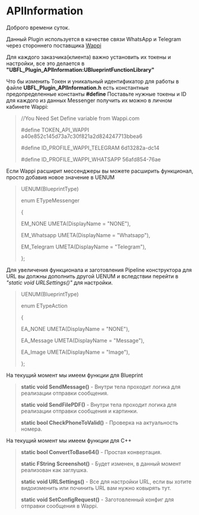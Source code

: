 # APIInformation

Доброго времени суток.

Данный Plugin используется в качестве связи WhatsApp и Telegram через стороннего поставщика [Wappi](https://wappi.pro/)

Для каждого заказчика(клиента) важно установить их токены и настройки, все это делается в __"UBFL_Plugin_APIInformation:UBlueprintFunctionLibrary"__


Что бы изменить Токен и уникальный идентификатор для работы в файле __UBFL_Plugin_APIInformation.h__ 
есть константные предопределенные константы __#define__
Поставьте нужные токены и ID для каждого из данных Messenger 
получить их можно в личном кабинете Wappi:

  >//You Need Set Define variable from Wappi.com 
>
  >#define TOKEN_API_WAPPI a40e852c145d73a7c30f821a2d824247713bbea6
>
  >#define ID_PROFILE_WAPPI_TELEGRAM 6d13282a-dc14
>
  >#define ID_PROFILE_WAPPI_WHATSAPP 56afd854-76ae

Если Wappi расширит мессенджеры вы можете расширить функционал, просто добавив новое значение в UENUM

>UENUM(BlueprintType)
>
>enum ETypeMessenger
>
>{
>
>	EM_NONE		UMETA(DisplayName = "NONE"),
>
>	EM_Whatsapp UMETA(DisplayName = "Whatsapp"),
>
>	EM_Telegram UMETA(DisplayName = "Telegram"),
>
>};

Для увеличения функционала и заготовления Pipeline конструктора для URL вы должны дополнить другой UENUM
и вследствии перейти в *"static void URLSettings()"*  для настройки.

>UENUM(BlueprintType)
>
>enum ETypeAction
>
>{
>
>	EA_NONE		UMETA(DisplayName = "NONE"),
>
>	EA_Message	UMETA(DisplayName = "Message"),
>
>	EA_Image	UMETA(DisplayName = "Image"),
>
>};

На текущий момент мы имеем функции для Blueprint
> __static void SendMessage()__ - Внутри тела проходит логика для реализации отправки сообщения.
>
> __static void SendFilePDF()__ - Внутри тела проходит логика для реализации отправки сообщения и картинки.
>
> __static bool CheckPhoneToValid()__ - Проверка на актуальность номера.


На текущий момент мы имеем функции для С++
>__static bool ConvertToBase64()__ - Простая конвертация.
>
>__static FString Screenshot()__ - Будет изменен, в данный момент реализован как заглушка.
>
>__static void URLSettings()__ - Все для настройки URL, если вы хотите видоизменить или починить URL вам нужно ковырять тут.
>
>__static void SetConfigRequest()__ - Заготовленный конфиг для отправки сообщения в Wappi.




